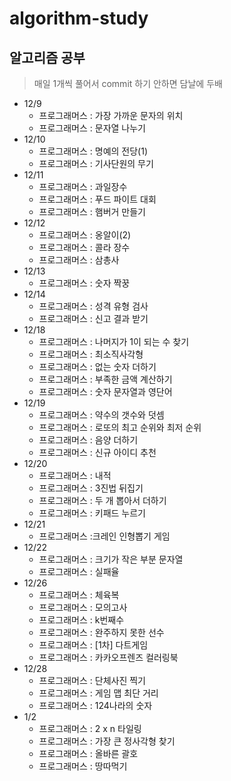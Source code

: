 # algorithm-study
## 알고리즘 공부

> 매일 1개씩 풀어서 commit 하기
> 안하면 담날에 두배

- 12/9
  - 프로그래머스 : 가장 가까운 문자의 위치
  - 프로그래머스 : 문자열 나누기
- 12/10
  - 프로그래머스 : 명예의 전당(1)
  - 프로그래머스 : 기사단원의 무기
- 12/11
  - 프로그래머스 : 과일장수
  - 프로그래머스 : 푸드 파이트 대회
  - 프로그래머스 : 햄버거 만들기
- 12/12
  - 프로그래머스 : 옹알이(2)
  - 프로그래머스 : 콜라 장수
  - 프로그래머스 : 삼총사
- 12/13
  - 프로그래머스 : 숫자 짝꿍
- 12/14
  - 프로그래머스 : 성격 유형 검사
  - 프로그래머스 : 신고 결과 받기
- 12/18
  - 프로그래머스 : 나머지가 1이 되는 수 찾기
  - 프로그래머스 : 최소직사각형
  - 프로그래머스 : 없는 숫자 더하기
  - 프로그래머스 : 부족한 금액 계산하기
  - 프로그래머스 : 숫자 문자열과 영단어
- 12/19
  - 프로그래머스 : 약수의 갯수와 덧셈
  - 프로그래머스 : 로또의 최고 순위와 최저 순위
  - 프로그래머스 : 음양 더하기
  - 프로그래머스 : 신규 아이디 추천
- 12/20
  - 프로그래머스 : 내적
  - 프로그래머스 : 3진법 뒤집기
  - 프로그래머스 : 두 개 뽑아서 더하기
  - 프로그래머스 : 키패드 누르기
- 12/21
  - 프로그래머스 :크레인 인형뽑기 게임
- 12/22
  - 프로그래머스 : 크기가 작은 부분 문자열
  - 프로그래머스 : 실패율
- 12/26
  - 프로그래머스 : 체육복
  - 프로그래머스 : 모의고사
  - 프로그래머스 : k번째수
  - 프로그래머스 : 완주하지 못한 선수
  - 프로그래머스 : [1차] 다트게임
  - 프로그래머스 : 카카오프렌즈 컬러링북
- 12/28
  - 프로그래머스 : 단체사진 찍기
  - 프로그래머스 : 게임 맵 최단 거리
  - 프로그래머스 : 124나라의 숫자
- 1/2
  - 프로그래머스 : 2 x n 타일링  
  - 프로그래머스 : 가장 큰 정사각형 찾기
  - 프로그래머스 : 올바른 괄호
  - 프로그래머스 : 땅따먹기